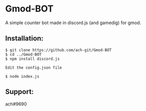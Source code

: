 # Gmod-BOT
A simple counter bot made in discord.js (and gamedig) for gmod.

## Installation:
```
$ git clone https://github.com/ach-git/Gmod-BOT
$ cd ../Gmod-BOT
$ npm install discord.js

Edit the config.json file

$ node index.js
```

## Support:
ach#9690
